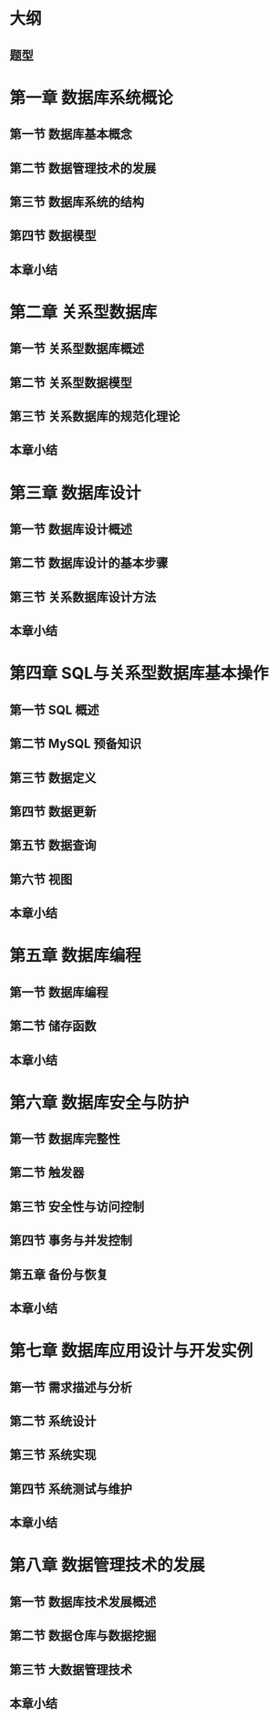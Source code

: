 # 大纲

## 题型

# 第一章 数据库系统概论

## 第一节 数据库基本概念

## 第二节 数据管理技术的发展

## 第三节 数据库系统的结构

## 第四节 数据模型

## 本章小结

# 第二章 关系型数据库

## 第一节 关系型数据库概述

## 第二节 关系型数据模型

## 第三节 关系数据库的规范化理论

## 本章小结

# 第三章 数据库设计

## 第一节 数据库设计概述

## 第二节 数据库设计的基本步骤

## 第三节 关系数据库设计方法

## 本章小结

# 第四章 SQL与关系型数据库基本操作

## 第一节 SQL 概述

## 第二节 MySQL 预备知识

## 第三节 数据定义

## 第四节 数据更新

## 第五节 数据查询

## 第六节 视图

## 本章小结

# 第五章 数据库编程

## 第一节 数据库编程

## 第二节 储存函数

## 本章小结

# 第六章 数据库安全与防护

## 第一节 数据库完整性

## 第二节 触发器

## 第三节 安全性与访问控制

## 第四节 事务与并发控制

## 第五章 备份与恢复

## 本章小结

# 第七章 数据库应用设计与开发实例

## 第一节 需求描述与分析

## 第二节 系统设计

## 第三节 系统实现

## 第四节 系统测试与维护

## 本章小结

# 第八章 数据管理技术的发展

## 第一节 数据库技术发展概述

## 第二节 数据仓库与数据挖掘

## 第三节 大数据管理技术

## 本章小结

